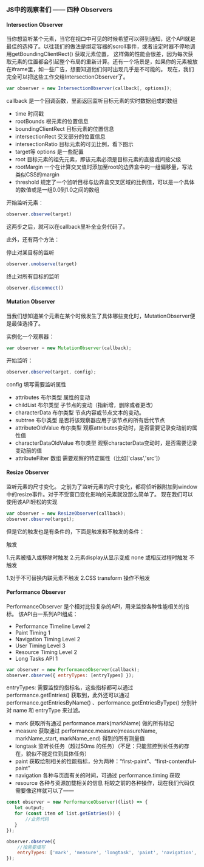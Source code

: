 ### JS中的观察者们 —— 四种 Observers

#### Intersection Observer

当你想监听某个元素，当它在视口中可见的时候希望可以得到通知，这个API就是最佳的选择了。以往我们的做法是绑定容器的scroll事件，或者设定时器不停地调用getBoundingClientRect() 获取元素位置， 这样做的性能会很差，因为每次获取元素的位置都会引起整个布局的重新计算。还有一个场景是，如果你的元素被放在iframe里，如一些广告，想要知道他们何时出现几乎是不可能的。
现在，我们完全可以把这些工作交给IntersectionObserver了。

```js
var observer = new IntersectionObserver(callback[, options]);
```

callback 是一个回调函数，里面返回监听目标元素的实时数据组成的数组
- time 时间戳
- rootBounds 根元素的位置信息
- boundingClientRect 目标元素的位置信息
- intersectionRect 交叉部分的位置信息
- intersectionRatio 目标元素的可见比例，看下图示
- target等
options 是一些配置
- root 目标元素的祖先元素，即该元素必须是目标元素的直接或间接父级
- rootMargin 一个在计算交叉值时添加至root的边界盒中的一组偏移量，写法类似CSS的margin
- threshold 规定了一个监听目标与边界盒交叉区域的比例值，可以是一个具体的数值或是一组0.0到1.0之间的数组

开始监听元素：
```js
observer.observe(target)
```
这两步之后，就可以在callback里补全业务代码了。

此外，还有两个方法：

停止对某目标的监听
```js
observer.unobserve(target)
```
终止对所有目标的监听
```js
observer.disconnect()
```

#### Mutation Observer
当我们想知道某个元素在某个时候发生了具体哪些变化时，MutationObserver便是最佳选择了。

实例化一个观察器：
```js
var observer = new MutationObserver(callback);
```
开始监听：
```js
observer.observe(target, config);
```
config 填写需要监听属性
- attributes 布尔类型 属性的变动
- childList 布尔类型 子节点的变动（指新增，删除或者更改）
- characterData 布尔类型 节点内容或节点文本的变动。
- subtree 布尔类型 是否将该观察器应用于该节点的所有后代节点
- attributeOldValue 布尔类型 观察attributes变动时，是否需要记录变动前的属性值
- characterDataOldValue 布尔类型 观察characterData变动时，是否需要记录变动前的值
- attributeFilter 数组 需要观察的特定属性（比如['class','src']）

#### Resize Observer
监听元素的尺寸变化。
之前为了监听元素的尺寸变化，都将侦听器附加到window中的resize事件。对于不受窗口变化影响的元素就没那么简单了。 现在我们可以使用该API轻松的实现

```js
var observer = new ResizeObserver(callback);
observer.observe(target);
```

但是它的触发也是有条件的，下面是触发和不触发的条件：

触发

1.元素被插入或移除时触发
2.元素display从显示变成 none 或相反过程时触发
不触发

1.对于不可替换内联元素不触发
2.CSS transform 操作不触发


#### Performance Observer
PerformanceObserver 是个相对比较复杂的API，用来监控各种性能相关的指标。 该API由一系列API组成：

- Performance Timeline Level 2
- Paint Timing 1
- Navigation Timing Level 2
- User Timing Level 3
- Resource Timing Level 2
- Long Tasks API 1

```js
var observer = new PerformanceObserver(callback);
observer.observe({ entryTypes: [entryTypes] });
```
entryTypes: 需要监控的指标名，这些指标都可以通过 performance.getEntries() 获取到，此外还可以通过 performance.getEntriesByName() 、performance.getEntriesByType() 分别针对 name 和 entryType 来过滤。

- mark 获取所有通过 performance.mark(markName) 做的所有标记
- measure 获取通过 performance.measure(measureName, markName_start, markName_end) 得到的所有测量值
- longtask 监听长任务（超过50ms 的任务）（不足：只能监控到长任务的存在，貌似不能定位到具体任务）
- paint 获取绘制相关的性能指标，分为两种：“first-paint”、“first-contentful-paint”
- navigation 各种与页面有关的时间，可通过 performance.timing 获取
- resource 各种与资源加载相关的信息
相较之前的各种操作，现在我们代码仅需要像这样就可以了——
```js
const observer = new PerformanceObserver((list) => {
   let output;
   for (const item of list.getEntries()) {
       //业务代码
   }
});

observer.observe({
    //按需要填写
    entryTypes: ['mark', 'measure', 'longtask', 'paint', 'navigation', 'resource'] 
});
```